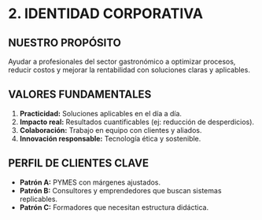 # 2. IDENTIDAD CORPORATIVA  
## NUESTRO PROPÓSITO  
Ayudar a profesionales del sector gastronómico a optimizar procesos, reducir costos y mejorar la rentabilidad con soluciones claras y aplicables.  

## VALORES FUNDAMENTALES  
1. **Practicidad:** Soluciones aplicables en el día a día.  
2. **Impacto real:** Resultados cuantificables (ej: reducción de desperdicios).  
3. **Colaboración:** Trabajo en equipo con clientes y aliados.  
4. **Innovación responsable:** Tecnología ética y sostenible.  

## PERFIL DE CLIENTES CLAVE  
- **Patrón A:** PYMES con márgenes ajustados.  
- **Patrón B:** Consultores y emprendedores que buscan sistemas replicables.  
- **Patrón C:** Formadores que necesitan estructura didáctica.  
